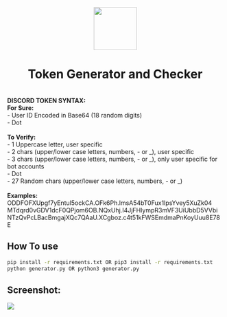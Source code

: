 <div align="center">
<img 
height="100px" 
width="100px"
src="https://camo.githubusercontent.com/4b028e8e841f57ee96b472fa88ea7ed66ddd3720/687474703a2f2f692e696d6775722e636f6d2f65597779386c632e706e67"
></img>
<h1>Token Generator and Checker</h1><br>
</div>
<b>DISCORD TOKEN SYNTAX:</b><br />
<b>For Sure:</b><br />
- User ID Encoded in Base64 (18 random digits) <br />
- Dot<br>  
<br />
<b>To Verify:</b><br />  
- 1 Uppercase letter, user specific<br>
- 2 chars (upper/lower case letters, numbers, - or _), user specific<br>
- 3 chars (upper/lower case letters, numbers, - or _), only user specific for bot accounts<br>
- Dot<br>
- 27 Random chars (upper/lower case letters, numbers, - or _)  <br>
<br />
<b>Examples:</b><br /> 
ODDFOFXUpgf7yEntul5ockCA.OFk6Ph.lmsA54bT0Fux1IpsYvey5XuZk04  
MTdqrd0vGDV1dcF0QPjom6OB.NQxUhj.I4JjFHIympR3mVF3UiUbbD5VVbi  
NTzQvPcLBacBmgajXQc7QAaU.XCgboz.c4t51kFWSEmdmaPnKoyUuu8E78E  

## How To use
```bash
pip install -r requirements.txt OR pip3 install -r requirements.txt
python generator.py OR python3 generator.py
```

## Screenshot:  <br>
<img src="https://i.imgur.com/jObazLm.png"></img><br>
